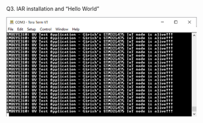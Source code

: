 Q3. IAR installation and “Hello World”

![Hello_World.png](https://github.com/girichou/embsys310/blob/main/assignment01/Hello_World.png)

